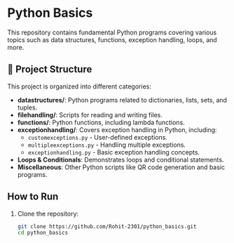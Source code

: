 # Python Basics 

This repository contains fundamental Python programs covering various topics such as data structures, functions, exception handling, loops, and more.

## 📂 Project Structure

This project is organized into different categories:

- **datastructures/**: Python programs related to dictionaries, lists, sets, and tuples.
- **filehandling/**: Scripts for reading and writing files.
- **functions/**: Python functions, including lambda functions.
- **exceptionhandling/**: Covers exception handling in Python, including:
  - `customexceptions.py` - User-defined exceptions.
  - `multipleexceptions.py` - Handling multiple exceptions.
  - `exceptionhandling.py` - Basic exception handling concepts.
- **Loops & Conditionals**: Demonstrates loops and conditional statements.
- **Miscellaneous**: Other Python scripts like QR code generation and basic programs.

##  How to Run

1. Clone the repository:
   ```sh
   git clone https://github.com/Rohit-2301/python_basics.git
   cd python_basics
